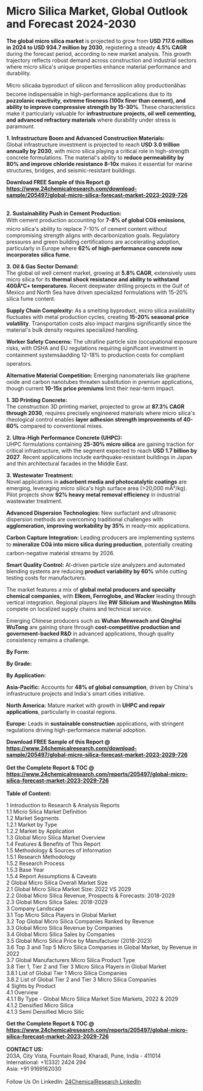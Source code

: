 <h1>Micro Silica Market, Global Outlook and Forecast 2024-2030</h1><p><strong>The global micro silica market</strong> is projected to grow from <strong>USD 717.6 million in 2024 to USD 934.7 million by 2030</strong>, registering a steady <strong>4.5% CAGR</strong> during the forecast period, according to new market analysis. This growth trajectory reflects robust demand across construction and industrial sectors where micro silica's unique properties enhance material performance and durability.</p><p>Micro silicaâa byproduct of silicon and ferrosilicon alloy productionâhas become indispensable in high-performance applications due to its <strong>pozzolanic reactivity, extreme fineness (100x finer than cement), and ability to improve compressive strength by 15-30%</strong>. These characteristics make it particularly valuable for <strong>infrastructure projects, oil well cementing, and advanced refractory materials</strong> where durability under stress is paramount.</p><p><strong>1. Infrastructure Boom and Advanced Construction Materials:</strong><br>
Global infrastructure investment is projected to reach <strong>USD 3.0 trillion annually by 2030</strong>, with micro silica playing a critical role in high-strength concrete formulations. The material's ability to <strong>reduce permeability by 80% and improve chloride resistance 8-10x</strong> makes it essential for marine structures, bridges, and seismic-resistant buildings.</p><div><b>Download FREE Sample of this Report @ 
            <a href="https://www.24chemicalresearch.com/download-sample/205497/global-micro-silica-forecast-market-2023-2029-726">
            https://www.24chemicalresearch.com/download-sample/205497/global-micro-silica-forecast-market-2023-2029-726</a></b></div><br><p><strong>2. Sustainability Push in Cement Production:</strong><br>
With cement production accounting for <strong>7-8% of global COâ emissions</strong>, micro silica's ability to replace 7-10% of cement content without compromising strength aligns with decarbonization goals. Regulatory pressures and green building certifications are accelerating adoption, particularly in Europe where <strong>62% of high-performance concrete now incorporates silica fume</strong>.</p><p><strong>3. Oil &amp; Gas Sector Demand:</strong><br>
The global oil well cement market, growing at <strong>5.8% CAGR</strong>, extensively uses micro silica for its <strong>thermal shock resistance and ability to withstand 400Â°C+ temperatures</strong>. Recent deepwater drilling projects in the Gulf of Mexico and North Sea have driven specialized formulations with 15-20% silica fume content.</p><p><strong>Supply Chain Complexity:</strong> As a smelting byproduct, micro silica availability fluctuates with metal production cycles, creating <strong>15-20% seasonal price volatility</strong>. Transportation costs also impact margins significantly since the material's bulk density requires specialized handling.</p><p><strong>Worker Safety Concerns:</strong> The ultrafine particle size (occupational exposure risks, with OSHA and EU regulations requiring significant investment in containment systemsâadding 12-18% to production costs for compliant operators.</p><p><strong>Alternative Material Competition:</strong> Emerging nanomaterials like graphene oxide and carbon nanotubes threaten substitution in premium applications, though current <strong>10-15x price premiums</strong> limit their near-term impact.</p><p><strong>1. 3D Printing Concrete:</strong><br>
The construction 3D printing market, projected to grow at <strong>87.3% CAGR through 2030</strong>, requires precisely engineered materials where micro silica's rheological control enables <strong>layer adhesion strength improvements of 40-60%</strong> compared to conventional mixes.</p><p><strong>2. Ultra-High Performance Concrete (UHPC):</strong><br>
UHPC formulations containing <strong>25-30% micro silica</strong> are gaining traction for critical infrastructure, with the segment expected to reach <strong>USD 1.7 billion by 2027</strong>. Recent applications include earthquake-resistant buildings in Japan and thin architectural facades in the Middle East.</p><p><strong>3. Wastewater Treatment:</strong><br>
Novel applications in <strong>adsorbent media and photocatalytic coatings</strong> are emerging, leveraging micro silica's high surface area (&gt;20,000 mÂ²/kg). Pilot projects show <strong>92% heavy metal removal efficiency</strong> in industrial wastewater treatment.</p><p><strong>Advanced Dispersion Technologies:</strong> New surfactant and ultrasonic dispersion methods are overcoming traditional challenges with <strong>agglomeration, improving workability by 35%</strong> in ready-mix applications.</p><p><strong>Carbon Capture Integration:</strong> Leading producers are implementing systems to <strong>mineralize COâ into micro silica during production</strong>, potentially creating carbon-negative material streams by 2026.</p><p><strong>Smart Quality Control:</strong> AI-driven particle size analyzers and automated blending systems are reducing <strong>product variability by 60%</strong> while cutting testing costs for manufacturers.</p><p>The market features a mix of <strong>global metal producers and specialty chemical companies</strong>, with <strong>Elkem, Ferroglobe, and Wacker</strong> leading through vertical integration. Regional players like <strong>RW Silicium and Washington Mills</strong> compete on localized supply chains and technical service.</p><p>Emerging Chinese producers such as <strong>Wuhan Mewreach and QingHai WuTong</strong> are gaining share through <strong>cost-competitive production and government-backed R&amp;D</strong> in advanced applications, though quality consistency remains a challenge.</p><p><strong>By Form:</strong></p><p><strong>By Grade:</strong></p><p><strong>By Application:</strong></p><p><strong>Asia-Pacific:</strong> Accounts for <strong>48% of global consumption</strong>, driven by China's infrastructure projects and India's smart cities initiative.</p><p><strong>North America:</strong> Mature market with growth in <strong>UHPC and repair applications</strong>, particularly in coastal regions.</p><p><strong>Europe:</strong> Leads in <strong>sustainable construction</strong> applications, with stringent regulations driving high-performance material adoption.</p><div><b>Download FREE Sample of this Report @ 
            <a href="https://www.24chemicalresearch.com/download-sample/205497/global-micro-silica-forecast-market-2023-2029-726">
            https://www.24chemicalresearch.com/download-sample/205497/global-micro-silica-forecast-market-2023-2029-726</a></b></div><br><div><b>Get the Complete Report & TOC @ 
            <a href="https://www.24chemicalresearch.com/reports/205497/global-micro-silica-forecast-market-2023-2029-726">
            https://www.24chemicalresearch.com/reports/205497/global-micro-silica-forecast-market-2023-2029-726</a></b></div><br>
            <b>Table of Content:</b><p>1 Introduction to Research & Analysis Reports<br />
    1.1 Micro Silica Market Definition<br />
    1.2 Market Segments<br />
        1.2.1 Market by Type<br />
        1.2.2 Market by Application<br />
    1.3 Global Micro Silica Market Overview<br />
    1.4 Features & Benefits of This Report<br />
    1.5 Methodology & Sources of Information<br />
        1.5.1 Research Methodology<br />
        1.5.2 Research Process<br />
        1.5.3 Base Year<br />
        1.5.4 Report Assumptions & Caveats<br />
2 Global Micro Silica Overall Market Size<br />
    2.1 Global Micro Silica Market Size: 2022 VS 2029<br />
    2.2 Global Micro Silica Revenue, Prospects & Forecasts: 2018-2029<br />
    2.3 Global Micro Silica Sales: 2018-2029<br />
3 Company Landscape<br />
    3.1 Top Micro Silica Players in Global Market<br />
    3.2 Top Global Micro Silica Companies Ranked by Revenue<br />
    3.3 Global Micro Silica Revenue by Companies<br />
    3.4 Global Micro Silica Sales by Companies<br />
    3.5 Global Micro Silica Price by Manufacturer (2018-2023)<br />
    3.6 Top 3 and Top 5 Micro Silica Companies in Global Market, by Revenue in 2022<br />
    3.7 Global Manufacturers Micro Silica Product Type<br />
    3.8 Tier 1, Tier 2 and Tier 3 Micro Silica Players in Global Market<br />
        3.8.1 List of Global Tier 1 Micro Silica Companies<br />
        3.8.2 List of Global Tier 2 and Tier 3 Micro Silica Companies<br />
4 Sights by Product<br />
    4.1 Overview<br />
        4.1.1 By Type - Global Micro Silica Market Size Markets, 2022 & 2029<br />
        4.1.2 Densified Micro Silica<br />
        4.1.3 Semi Densified Micro Silic</p><div><b>Get the Complete Report & TOC @ 
            <a href="https://www.24chemicalresearch.com/reports/205497/global-micro-silica-forecast-market-2023-2029-726">
            https://www.24chemicalresearch.com/reports/205497/global-micro-silica-forecast-market-2023-2029-726</a></b></div><br><b>CONTACT US:</b><br>
            203A, City Vista, Fountain Road, Kharadi, Pune, India - 411014<br>
            International: +1(332) 2424 294<br>
            Asia: +91 9169162030 <br><br>
            Follow Us On LinkedIn: <a href="https://www.linkedin.com/company/24chemicalresearch/">24ChemicalResearch LinkedIn</a>